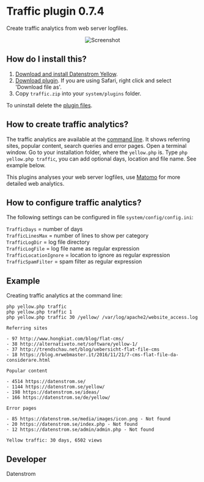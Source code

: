 Traffic plugin 0.7.4
====================
Create traffic analytics from web server logfiles.

<p align="center"><img src="traffic-screenshot.png?raw=true" alt="Screenshot"></p>

## How do I install this?

1. [Download and install Datenstrom Yellow](https://github.com/datenstrom/yellow/).
2. [Download plugin](https://github.com/datenstrom/yellow-plugins/raw/master/zip/traffic.zip). If you are using Safari, right click and select 'Download file as'.
3. Copy `traffic.zip` into your `system/plugins` folder.

To uninstall delete the [plugin files](update.ini).

## How to create traffic analytics?

The traffic analytics are available at the [command line](https://github.com/datenstrom/yellow-plugins/tree/master/command). It shows referring sites, popular content, search queries and error pages. Open a terminal window. Go to your installation folder, where the `yellow.php` is. Type `php yellow.php traffic`, you can add optional days, location and file name. See example below.

This plugins analyses your web server logfiles, use [Matomo](https://github.com/datenstrom/yellow-plugins/tree/master/matomo) for more detailed web analytics.

## How to configure traffic analytics?

The following settings can be configured in file `system/config/config.ini`:

`TrafficDays` = number of days  
`TrafficLinesMax` = number of lines to show per category  
`TrafficLogDir` = log file directory  
`TrafficLogFile` = log file name as regular expression  
`TrafficLocationIgnore` = location to ignore as regular expression  
`TrafficSpamFilter` = spam filter as regular expression  

## Example

Creating traffic analytics at the command line:

`php yellow.php traffic`  
`php yellow.php traffic 1`  
`php yellow.php traffic 30 /yellow/ /var/log/apache2/website_access.log` 

~~~~
Referring sites

- 97 http://www.hongkiat.com/blog/flat-cms/
- 38 http://alternativeto.net/software/yellow-1/
- 37 http://trendschau.net/blog/uebersicht-flat-file-cms
- 18 https://blog.mrwebmaster.it/2016/11/21/7-cms-flat-file-da-considerare.html

Popular content

- 4514 https://datenstrom.se/
- 1144 https://datenstrom.se/yellow/
- 198 https://datenstrom.se/ideas/
- 166 https://datenstrom.se/de/yellow/

Error pages

- 85 https://datenstrom.se/media/images/icon.png - Not found
- 20 https://datenstrom.se/index.php - Not found
- 12 https://datenstrom.se/admin/admin.php - Not found

Yellow traffic: 30 days, 6502 views
~~~~

## Developer

Datenstrom
